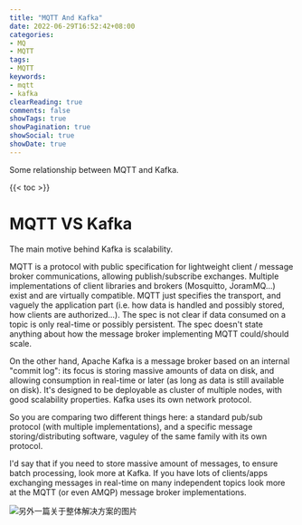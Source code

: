 ```yaml
---
title: "MQTT And Kafka"
date: 2022-06-29T16:52:42+08:00
categories:
- MQ
- MQTT
tags:
- MQTT
keywords:
- mqtt
- kafka
clearReading: true
comments: false
showTags: true
showPagination: true
showSocial: true
showDate: true
---
```


Some relationship between MQTT and Kafka.

<!--more-->

{{< toc >}}

# MQTT VS Kafka



The main motive behind Kafka is scalability.

MQTT is a protocol with public specification for lightweight 
client / message broker communications, allowing publish/subscribe 
exchanges. Multiple implementations of client libraries and 
brokers (Mosquitto, JoramMQ...) exist and are virtually compatible. 
MQTT just specifies the transport, and vaguely the application part (i.e. how data is handled and possibly stored, how clients are authorized...). The spec is not clear if data consumed on a topic is only real-time or possibly persistent. The spec doesn't state anything about how the message broker implementing MQTT could/should scale.

On the other hand, Apache Kafka is a message broker based on an internal "commit log": its focus is storing massive amounts of data on disk, and allowing consumption in real-time or later (as long as data is still available on disk). It's designed to be deployable as cluster of multiple nodes, with good scalability properties. Kafka uses its own network protocol.

So you are comparing two different things here: a standard pub/sub protocol (with multiple implementations), and a specific message storing/distributing software, vaguley of the same family with its own protocol.

I'd say that if you need to store massive amount of messages, to ensure batch processing, look more at Kafka. If you have lots of clients/apps exchanging messages in real-time on many independent topics look more at the MQTT (or even AMQP) message broker implementations.





![另外一篇关于整体解决方案的图片](https://www.kai-waehner.de/wp-content/uploads/2021/02/Apache-Kafka-and-MQTT-for-Real-Time-Analytics-and-Machine-Learning-with-TensorFlow.jpg)


